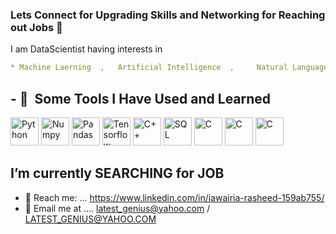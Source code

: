 ### Lets Connect for Upgrading Skills and Networking for Reaching out Jobs  👋
I am DataScientist having interests in
```yaml  
* Machine Laerning  ,   Artificial Intelligence  ,     Natural Language Processing * 
```
<h2> - 🌱 &nbsp;Some Tools I Have Used and Learned</h2>
<p align="left">
<img <img src="https://cdn.jsdelivr.net/gh/devicons/devicon/icons/python/python-original.svg" alt = "Python"  width="45" height="45"/> 
<img src="https://cdn.jsdelivr.net/gh/devicons/devicon/icons/numpy/numpy-original-wordmark.svg" alt = "Numpy"  width="45" height="45" />
<img src="https://cdn.jsdelivr.net/gh/devicons/devicon/icons/pandas/pandas-original.svg"   alt = "Pandas"  width="45" height="45"/>
<img src="https://cdn.jsdelivr.net/gh/devicons/devicon/icons/tensorflow/tensorflow-original.svg"   alt = "Tensorflow"  width="45" height="45" />
<img src="https://cdn.jsdelivr.net/gh/devicons/devicon/icons/cplusplus/cplusplus-original.svg" alt = "C++"  width="45" height="45" />
   <img src="https://cdn.jsdelivr.net/gh/devicons/devicon/icons/microsoftsqlserver/microsoftsqlserver-plain-wordmark.svg"  alt = "SQL"  width="45" height="45" />
<img src="https://cdn.jsdelivr.net/gh/devicons/devicon/icons/c/c-original.svg" alt = "C "  width="45" height="45" />
<img src="https://cdn.jsdelivr.net/gh/devicons/devicon/icons/slack/slack-original.svg"    alt = "C "  width="45" height="45" />
<img src="https://cdn.jsdelivr.net/gh/devicons/devicon/icons/visualstudio/visualstudio-plain.svg"    alt = "C "  width="45" height="45"  />

 <h2>I’m currently SEARCHING  for JOB </h2>
   
- 👯  Reach me: ... https://www.linkedin.com/in/jawairia-rasheed-159ab755/  
- 💬  Email me at ....   latest_genius@yahoo.com /  LATEST_GENIUS@YAHOO.COM
   <p align="center">  </a>
